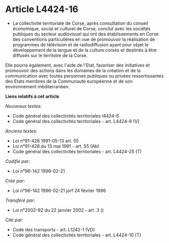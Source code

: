 # Article L4424-16

- La collectivité territoriale de Corse, après consultation du conseil économique, social et culturel de Corse, conclut avec
les sociétés publiques du secteur audiovisuel qui ont des établissements en Corse des conventions particulières en vue de
promouvoir la réalisation de programmes de télévision et de radiodiffusion ayant pour objet le développement de la langue et
de la culture corses et destinés à être diffusés sur le territoire de la Corse.

Elle pourra également, avec l'aide de l'Etat, favoriser des initiatives et promouvoir des actions dans les domaines de la
création et de la communication avec toutes personnes publiques ou privées ressortissantes des Etats membres de la Communauté
européenne et de son environnement méditerranéen.

**Liens relatifs à cet article**

_Nouveaux textes_:

  - Code général des collectivités territoriales l4424-6
  - Code général des collectivités territoriales - art. L4424-6 (V)

_Anciens textes_:

  - Loi n°91-428 1991-05-13 art. 55
  - Loi n°91-428 du 13 mai 1991 - art. 55 (Ab)
  - Code général des collectivités territoriales - art. L4424-25 (T)

_Codifié par_:

  - Loi n°96-142 1996-02-21

_Créé par_:

  - Loi n°96-142 1996-02-21 jorf 24 février 1996

_Transféré par_:

  - Loi n°2002-92 du 22 janvier 2002 - art. 3 ()

_Cité par_:

  - Code des transports - art. L1242-1 (VD)
  - Code général des collectivités territoriales - art. L4424-10 (T)

